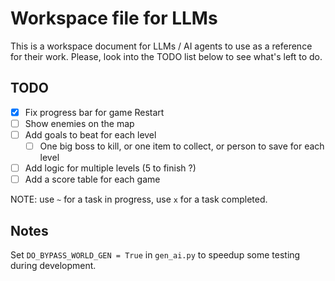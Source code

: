 # Workspace file for LLMs

This is a workspace document for LLMs / AI agents to use as a reference for their work.
Please, look into the TODO list below to see what's left to do.

## TODO
- [x] Fix progress bar for game Restart
- [ ] Show enemies on the map
- [ ] Add goals to beat for each level
  - [ ] One big boss to kill, or one item to collect, or person to save for each level
- [ ] Add logic for multiple levels (5 to finish ?)
- [ ] Add a score table for each game

NOTE: use `~` for a task in progress, use `x` for a task completed.

## Notes

Set `DO_BYPASS_WORLD_GEN = True` in `gen_ai.py` to speedup some testing during development.